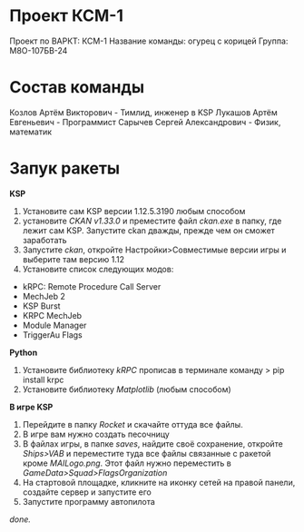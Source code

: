 # Проект КСМ-1
Проект по ВАРКТ: КСМ-1
Название команды: огурец с корицей
Группа: М8О-107БВ-24

# Состав команды
Козлов Артём Викторович - Тимлид, инженер в KSP
Лукашов Артём Евгеньевич - Программист 
Сарычев Сергей Александрович - Физик, математик

# Запук ракеты 
**KSP**
1) Установите сам KSP версии 1.12.5.3190 любым способом
2) установите *CKAN v1.33.0* и преместите файл *ckan.exe* в папку, где лежит сам KSP. Запустите ckan дважды, прежде чем он сможет заработать
3) Запустите *ckan*, откройте Настройки>Совместимые версии игры и выберите там версию 1.12
4) Установите список следующих модов:
* kRPC: Remote Procedure Call Server
* MechJeb 2
* KSP Burst
* KRPC MechJeb
* Module Manager
* TriggerAu Flags

**Python**
1) Установите библиотеку *kRPC* прописав в терминале команду > pip install krpc
2) Установите библиотеку *Matplotlib* (любым способом)

**В игре KSP**
1) Перейдите в папку *Rocket* и скачайте оттуда все файлы.
2) В игре вам нужно создать песочницу
3) В файлах игры, в папке *saves*, найдите своё сохранение, откройте *Ships>VAB* и переместите туда все файлы связанные с ракетой кроме *MAILogo.png*. Этот файл нужно переместить в *GameData>Squad>FlagsOrganization*
4) На стартовой площадке, кликните на иконку сетей на правой панели, создайте сервер и запустите его
5) Запустите программу автопилота
   
*done.*
